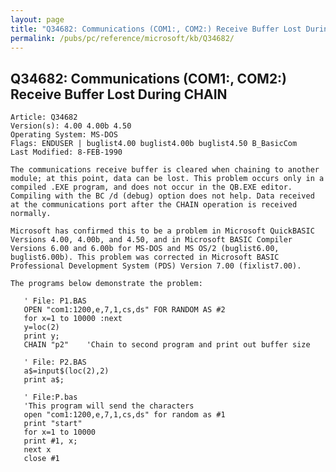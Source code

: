 ```yaml
---
layout: page
title: "Q34682: Communications (COM1:, COM2:) Receive Buffer Lost During CHAIN"
permalink: /pubs/pc/reference/microsoft/kb/Q34682/
---
```


## Q34682: Communications (COM1:, COM2:) Receive Buffer Lost During CHAIN

	Article: Q34682
	Version(s): 4.00 4.00b 4.50
	Operating System: MS-DOS
	Flags: ENDUSER | buglist4.00 buglist4.00b buglist4.50 B_BasicCom
	Last Modified: 8-FEB-1990
	
	The communications receive buffer is cleared when chaining to another
	module; at this point, data can be lost. This problem occurs only in a
	compiled .EXE program, and does not occur in the QB.EXE editor.
	Compiling with the BC /d (debug) option does not help. Data received
	at the communications port after the CHAIN operation is received
	normally.
	
	Microsoft has confirmed this to be a problem in Microsoft QuickBASIC
	Versions 4.00, 4.00b, and 4.50, and in Microsoft BASIC Compiler
	Versions 6.00 and 6.00b for MS-DOS and MS OS/2 (buglist6.00,
	buglist6.00b). This problem was corrected in Microsoft BASIC
	Professional Development System (PDS) Version 7.00 (fixlist7.00).
	
	The programs below demonstrate the problem:
	
	   ' File: P1.BAS
	   OPEN "com1:1200,e,7,1,cs,ds" FOR RANDOM AS #2
	   for x=1 to 10000 :next
	   y=loc(2)
	   print y;
	   CHAIN "p2"    'Chain to second program and print out buffer size
	
	   ' File: P2.BAS
	   a$=input$(loc(2),2)
	   print a$;
	
	   ' File:P.bas
	   'This program will send the characters
	   open "com1:1200,e,7,1,cs,ds" for random as #1
	   print "start"
	   for x=1 to 10000
	   print #1, x;
	   next x
	   close #1
